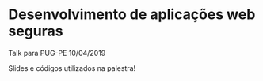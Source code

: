 # Desenvolvimento de aplicações web seguras

Talk para PUG-PE 10/04/2019

Slides e códigos utilizados na palestra!
